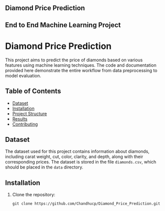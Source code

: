 ## Diamond Price Prediction
## End to End Machine Learning Project

# Diamond Price Prediction

This project aims to predict the price of diamonds based on various features using machine learning techniques. The code and documentation provided here demonstrate the entire workflow from data preprocessing to model evaluation.

## Table of Contents

- [Dataset](https://github.com/Chandhucp/Diamond_Price_Prediction/blob/main/notebooks/data/gemstone.csv)
- [Installation](#https://github.com/Chandhucp/Diamond_Price_Prediction/blob/main/requirements.txt)
- [Project Structure](#https://github.com/Chandhucp/Diamond_Price_Prediction/blob/main/notebooks/data/model_training.ipynb)
- [Results](#results)
- [Contributing](#contributing)


## Dataset

The dataset used for this project contains information about diamonds, including carat weight, cut, color, clarity, and depth, along with their corresponding prices. The dataset is stored in the file `diamonds.csv`, which should be placed in the `data` directory.

## Installation

1. Clone the repository:

   ```shell
   git clone https://github.com/Chandhucp/Diamond_Price_Prediction.git
   ```
